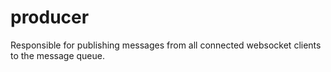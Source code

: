 # producer

Responsible for publishing messages from all connected websocket clients to the
message queue.
